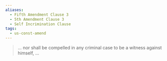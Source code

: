 ```yaml
---
aliases:
  - Fifth Amendment Clause 3
  - 5th Amendment Clause 3
  - Self Incrimination Clause
tags:
  - us-const-amend
---
```

> ... nor shall be compelled in any criminal case to be a witness against himself, ...

